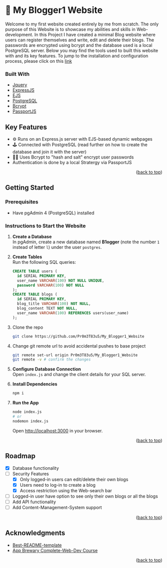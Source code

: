 <a id="readme-top"></a>




<!-- Heading -->
# 📝 My Blogger1 Website

Welcome to my first website created entirely by me from scratch. The only purpose of this Website is to showcase my abilities and skills in Web-development. In this Project I have created a minimal Blog website where users can register themselves and write, edit and delete their blogs. The passwords are encrypted using bcrypt and the database used is a local PostgreSQL server. Below you may find the tools used to built this website with and its key features. To jump to the installation and configuration process, please click on this <a href="#Installation">link </a>
### Built With
*  [Jquery](https://jquery.com/)
*  [ExpressJS](https://expressjs.com/)
*  [EJS](https://ejs.co/)
*  [PostgreSQL](https://www.postgresql.org/)
*  [Bcrypt](https://www.npmjs.com/package/bcrypt)
*  [PassportJS](https://www.passportjs.org/)

## Key Features
- ⚙️ Runs on an Express.js server with EJS-based dynamic webpages
- 🕹️ Connected with PostgreSQL (read further on how to create the database and join it with the server)
- 👨‍💻 Uses Bcrypt to "hash and salt" encrypt user passwords
-  Authentication is done by a local Stratergy via PassportJS
  
  <p align="right">(<a href="#readme-top">back to top</a>)</p>


<!-- Setting up the project -->
<a id="Installation"> </a>
## Getting Started

### Prerequisites
*  Have pgAdmin 4 (PostgreSQL) installed

### Instructions to Start the Website
1. **Create a Database**  
   In pgAdmin, create a new database named **B1ogger** (note the number `1` instead of letter `l`) under the user `postgres`.

2. **Create Tables**  
   Run the following SQL queries:
   ```sql
   CREATE TABLE users (
     id SERIAL PRIMARY KEY,
     user_name VARCHAR(100) NOT NULL UNIQUE,
     password VARCHAR(100) NOT NULL
   );
   CREATE TABLE blogs (
     id SERIAL PRIMARY KEY,
     blog_title VARCHAR(100) NOT NULL,
     blog_content TEXT NOT NULL,
     user_name VARCHAR(100) REFERENCES users(user_name)
   );
   ```
3. Clone the repo
   ```sh
   git clone https://github.com/Pr0m3T83u5/My_Blogger1_Website
   ```
4. Change git remote url to avoid accidental pushes to base project
   ```sh
   git remote set-url origin Pr0m3T83u5/My_Blogger1_Website
   git remote -v # confirm the changes
   ```

5. **Configure Database Connection**  
   Open `index.js` and change the client details for your SQL server.

6. **Install Dependencies**
   ```bash
   npm i
   ```

7. **Run the App**
   ```bash
   node index.js
   # or
   nodemon index.js
   ```
   Open [http://localhost:3000](http://localhost:3000) in your browser.

   <p align="right">(<a href="#readme-top">back to top</a>)</p>

<!-- Note -->
## Roadmap
- [x] Database functionality
- [ ] Security Features
    - [x] Only logged-in users can edit/delete their own blogs
    - [x] Users need to log-in to create a blog
    - [x] Access restriction using the Web-search bar
- [ ] Logged-in user have option to see only their own blogs or all the blogs
- [ ] Add API functionality
- [ ] Add Content-Management-System support

<p align="right">(<a href="#readme-top">back to top</a>)</p>

<!-- Acknowledgements -->
## Acknowledgments

* [Best-README-template](https://github.com/othneildrew/Best-README-Template?tab=readme-ov-file)
* [App Brewary Complete-Web-Dev Course](https://www.appbrewery.com/p/the-complete-web-development-course)

<p align="right">(<a href="#readme-top">back to top</a>)</p>

